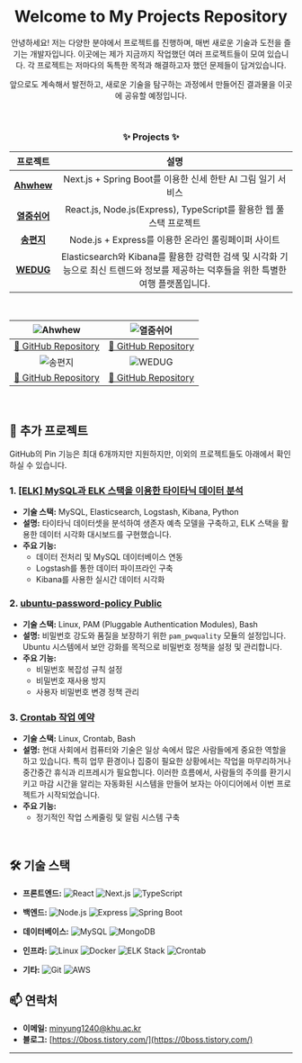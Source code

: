 <div align="center">
  
  # Welcome to My Projects Repository

  안녕하세요! 저는 다양한 분야에서 프로젝트를 진행하며, 매번 새로운 기술과 도전을 즐기는 개발자입니다. 이곳에는 제가 지금까지 작업했던 여러 프로젝트들이 모여 있습니다. 각 프로젝트는 저마다의 독특한 목적과 해결하고자 했던 문제들이 담겨있습니다.
  
  앞으로도 계속해서 발전하고, 새로운 기술을 탐구하는 과정에서 만들어진 결과물을 이곳에 공유할 예정입니다.

  <br>

  <h3>✨ Projects ✨</h3>
  

  | 프로젝트 | 설명 |
  | :----------------------------------------------------------------------------------------------------------------: | :----------------------------------------------------------------------------------------------------------------: |
  | [**Ahwhew**](https://github.com/sessac-3rd-team-A/BE) | Next.js + Spring Boot를 이용한 신세 한탄 AI 그림 일기 서비스 |
  | [**열줌쉬어**](https://github.com/WebDeViper/WebDeViper_Server) | React.js, Node.js(Express), TypeScript를 활용한 웹 풀스택 프로젝트 |
  | [**송편지**](https://github.com/sesacproj1/A_Team_Proj) | Node.js + Express를 이용한 온라인 롤링페이퍼 사이트 |
  | [**WEDUG**](https://github.com/B1ABOA/wedug) | Elasticsearch와 Kibana를 활용한 강력한 검색 및 시각화 기능으로 최신 트렌드와 정보를 제공하는 덕후들을 위한 특별한 여행 플랫폼입니다. |

  <br>

  | ![Ahwhew](https://github.com/sy33002/sy33002/assets/113359008/fcc3fa51-f39b-4e50-80e8-7de146844e91) | ![열줌쉬어](https://github.com/HongMinYeong/HongMinyeong/assets/65701100/9dea4773-eb51-4abd-9d2a-5268a9723aab) |
  | :----------------------------------------------------------------------------------------------------------------: | :----------------------------------------------------------------------------------------------------------------: |
  | [🔗 GitHub Repository](https://github.com/sessac-3rd-team-A/BE) | [🔗 GitHub Repository](https://github.com/WebDeViper/WebDeViper_Server) |
  | ![송편지](https://github.com/HongMinYeong/HongMinyeong/assets/65701100/9b778f57-115c-4ba1-bec4-a1512797816e) | ![WEDUG](https://github.com/user-attachments/assets/87788db7-9270-416b-8ca3-fcd4b58201e1)|
  | [🔗 GitHub Repository](https://github.com/sesacproj1/A_Team_Proj) | [🔗 GitHub Repository](https://github.com/B1ABOA/wedug) |

</div>

<br>

## 📌 추가 프로젝트

GitHub의 Pin 기능은 최대 6개까지만 지원하지만, 이외의 프로젝트들도 아래에서 확인하실 수 있습니다.


### 1. [**[ELK] MySQL과 ELK 스택을 이용한 타이타닉 데이터 분석**](https://github.com/your-repo/titanic-ELK)
- **기술 스택:** MySQL, Elasticsearch, Logstash, Kibana, Python
- **설명:** 타이타닉 데이터셋을 분석하여 생존자 예측 모델을 구축하고, ELK 스택을 활용한 데이터 시각화 대시보드를 구현했습니다.
- **주요 기능:**
  - 데이터 전처리 및 MySQL 데이터베이스 연동
  - Logstash를 통한 데이터 파이프라인 구축
  - Kibana를 사용한 실시간 데이터 시각화

### 2. [**ubuntu-password-policy Public**](https://github.com/your-repo/ubuntu-password-policy)
- **기술 스택:** Linux, PAM (Pluggable Authentication Modules), Bash
- **설명:** 비밀번호 강도와 품질을 보장하기 위한 `pam_pwquality` 모듈의 설정입니다. Ubuntu 시스템에서 보안 강화를 목적으로 비밀번호 정책을 설정 및 관리합니다.
- **주요 기능:**
  - 비밀번호 복잡성 규칙 설정
  - 비밀번호 재사용 방지
  - 사용자 비밀번호 변경 정책 관리

### 3. [**Crontab 작업 예약**](https://github.com/HongMinYeong/LinuxMater)
- **기술 스택:** Linux, Crontab, Bash
- **설명:** 현대 사회에서 컴퓨터와 기술은 일상 속에서 많은 사람들에게 중요한 역할을 하고 있습니다. 특히 업무 환경이나 집중이 필요한 상황에서는 작업을 마무리하거나 중간중간 휴식과 리프레시가 필요합니다. 이러한 흐름에서, 사람들의 주의를 환기시키고 마감 시간을 알리는 자동화된 시스템을 만들어 보자는 아이디어에서 이번 프로젝트가 시작되었습니다.
- **주요 기능:**
  - 정기적인 작업 스케줄링 및 알림 시스템 구축

<br>

## 🛠️ 기술 스택

- **프론트엔드:** 
  ![React](https://img.shields.io/badge/React.js-20232A?style=for-the-badge&logo=react&logoColor=61DAFB)
  ![Next.js](https://img.shields.io/badge/Next.js-000000?style=for-the-badge&logo=next.js&logoColor=white)
  ![TypeScript](https://img.shields.io/badge/TypeScript-3178C6?style=for-the-badge&logo=typescript&logoColor=white)

- **백엔드:** 
  ![Node.js](https://img.shields.io/badge/Node.js-339933?style=for-the-badge&logo=nodedotjs&logoColor=white)
  ![Express](https://img.shields.io/badge/Express.js-000000?style=for-the-badge&logo=express&logoColor=white)
  ![Spring Boot](https://img.shields.io/badge/Spring_Boot-6DB33F?style=for-the-badge&logo=spring-boot&logoColor=white)

- **데이터베이스:** 
  ![MySQL](https://img.shields.io/badge/MySQL-4479A1?style=for-the-badge&logo=mysql&logoColor=white)
  ![MongoDB](https://img.shields.io/badge/MongoDB-47A248?style=for-the-badge&logo=mongodb&logoColor=white)

- **인프라:** 
  ![Linux](https://img.shields.io/badge/Linux-FCC624?style=for-the-badge&logo=linux&logoColor=black)
  ![Docker](https://img.shields.io/badge/Docker-2496ED?style=for-the-badge&logo=docker&logoColor=white)
  ![ELK Stack](https://img.shields.io/badge/ELK_Stack-F8BF26?style=for-the-badge&logo=elastic&logoColor=black)
  ![Crontab](https://img.shields.io/badge/Crontab-000000?style=for-the-badge&logo=crontab&logoColor=white)

- **기타:** 
  ![Git](https://img.shields.io/badge/Git-F05032?style=for-the-badge&logo=git&logoColor=white)
  ![AWS](https://img.shields.io/badge/AWS-232F3E?style=for-the-badge&logo=amazon-aws&logoColor=white)


## 📫 연락처

- **이메일:** minyung1240@khu.ac.kr
- **블로그:** [https://0boss.tistory.com/](https://0boss.tistory.com/)

---
